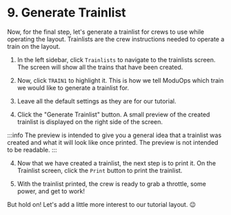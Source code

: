 # 9. Generate Trainlist

Now, for the final step, let's generate a trainlist for crews to use while operating the layout. Trainlists are the crew instructions needed to operate a train on the layout.

1. In the left sidebar, click `Trainlists` to navigate to the trainlists screen. The screen will show all the trains that have been created.

2. Now, click `TRAIN1` to highlight it. This is how we tell ModuOps which train we would like to generate a trainlist for.

3. Leave all the default settings as they are for our tutorial.

4. Click the "Generate Trainlist" button. A small preview of the created trainlist is displayed on the right side of the screen.

:::info
The preview is intended to give you a general idea that a trainlist was created and what it will look like once printed. The preview is not intended to be readable.
:::

4. Now that we have created a trainlist, the next step is to print it. On the Trainlist screen, click the `Print` button to print the trainlist.

5. With the trainlist printed, the crew is ready to grab a throttle, some power, and get to work!

But hold on! Let's add a little more interest to our tutorial layout. :wink:
